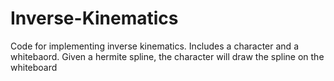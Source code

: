 # Inverse-Kinematics

Code for implementing inverse kinematics. Includes a character and a whitebaord. Given a hermite spline, the character will draw the spline on the whiteboard
